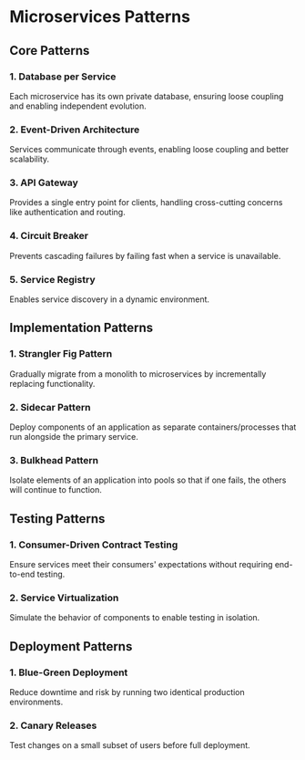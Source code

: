 # Microservices Patterns

## Core Patterns

### 1. Database per Service
Each microservice has its own private database, ensuring loose coupling and enabling independent evolution.

### 2. Event-Driven Architecture
Services communicate through events, enabling loose coupling and better scalability.

### 3. API Gateway
Provides a single entry point for clients, handling cross-cutting concerns like authentication and routing.

### 4. Circuit Breaker
Prevents cascading failures by failing fast when a service is unavailable.

### 5. Service Registry
Enables service discovery in a dynamic environment.

## Implementation Patterns

### 1. Strangler Fig Pattern
Gradually migrate from a monolith to microservices by incrementally replacing functionality.

### 2. Sidecar Pattern
Deploy components of an application as separate containers/processes that run alongside the primary service.

### 3. Bulkhead Pattern
Isolate elements of an application into pools so that if one fails, the others will continue to function.

## Testing Patterns

### 1. Consumer-Driven Contract Testing
Ensure services meet their consumers' expectations without requiring end-to-end testing.

### 2. Service Virtualization
Simulate the behavior of components to enable testing in isolation.

## Deployment Patterns

### 1. Blue-Green Deployment
Reduce downtime and risk by running two identical production environments.

### 2. Canary Releases
Test changes on a small subset of users before full deployment.